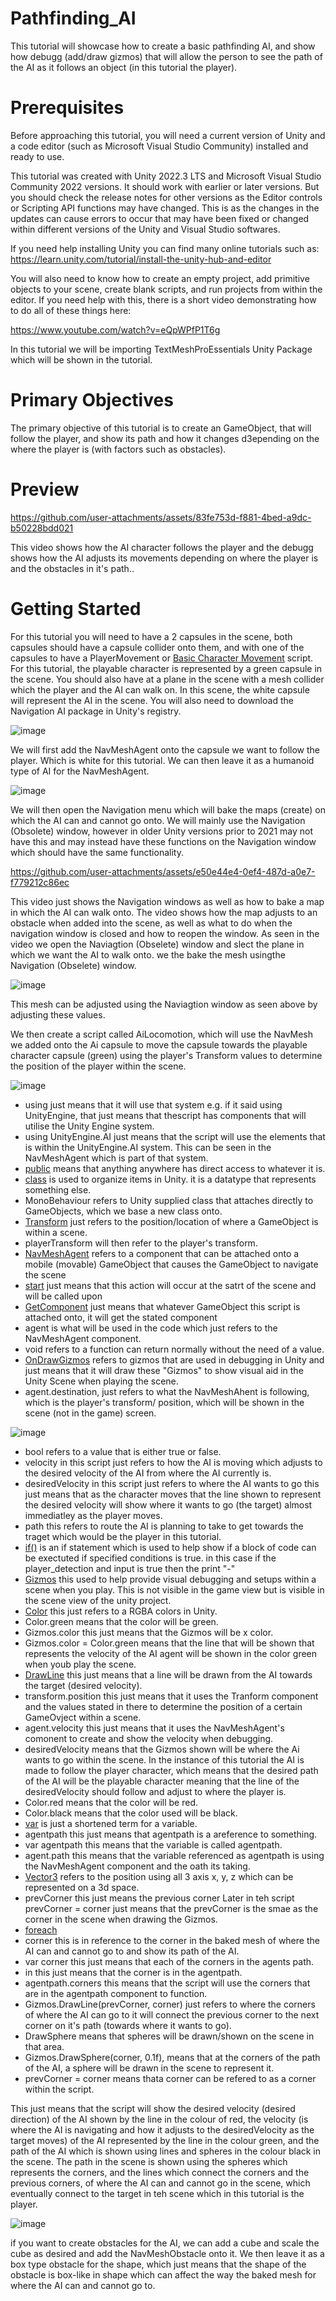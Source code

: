 # Pathfinding_AI
This tutorial will showcase how to create a basic pathfinding AI, and show how debugg (add/draw gizmos) that will allow the person to see the path of the AI as it follows an object (in this tutorial the player).

# Prerequisites
Before approaching this tutorial, you will need a current version of Unity and a code editor (such as Microsoft Visual Studio Community) installed and ready to use.

This tutorial was created with Unity 2022.3 LTS and Microsoft Visual Studio Community 2022 versions. It should work with earlier or later versions. But you should check the release notes for other versions as the Editor controls or Scripting API functions may have changed. This is as the changes in the updates can cause errors to occur that may have been fixed or changed within different versions of the Unity and Visual Studio softwares.

If you need help installing Unity you can find many online tutorials such as: https://learn.unity.com/tutorial/install-the-unity-hub-and-editor

You will also need to know how to create an empty project, add primitive objects to your scene, create blank scripts, and run projects from within the editor. If you need help with this, there is a short video demonstrating how to do all of these things here:

https://www.youtube.com/watch?v=eQpWPfP1T6g

In this tutorial we will be importing TextMeshProEssentials Unity Package which will be shown in the tutorial.

# Primary Objectives
The primary objective of this tutorial is to create an GameObject, that will follow the player, and show its path and how it changes d3epending on the where the player is (with factors such as obstacles).

# Preview

https://github.com/user-attachments/assets/83fe753d-f881-4bed-a9dc-b50228bdd021

This video shows how the AI character follows the player and the debugg shows how the AI adjusts its movements depending on where the player is and the obstacles in it's path..

# Getting Started

For this tutorial you will need to have a 2 capsules in the scene, both capsules should have a capsule collider onto them, and with one of the capsules to have a PlayerMovement or [Basic Character Movement](https://github.com/itsducksss/Basic-Character-Movement) script. For this tutorial, the playable character is represented by a green capsule in the scene. You should also have at a plane in the scene with a mesh collider which the player and the AI can walk on. In this scene, the white capsule will represent the AI in the scene. You will also need to download the Navigation AI package in Unity's registry.

![image](https://github.com/user-attachments/assets/dfe1c099-ac93-4528-a606-525cb435ff01)

We will first add the NavMeshAgent onto the capsule we want to follow the player. Which is white for this tutorial. We can then leave it as a humanoid type of AI for the NavMeshAgent.

![image](https://github.com/user-attachments/assets/d4ec2b38-507a-442d-a5a3-d01acede531f)

We will then open the Navigation menu which will bake the maps (create) on which the AI can and cannot go onto. We will mainly use the Navigation (Obsolete) window, however in older Unity versions prior to 2021 may not have this and may instead have these functions on the Navigation window which should have the same functionality.

https://github.com/user-attachments/assets/e50e44e4-0ef4-487d-a0e7-f779212c86ec

This video just shows the Navigation windows as well as how to bake a map in which the AI can walk onto. The video shows how the map adjusts to an obstacle when added into the scene, as well as what to do when the navigation window is closed and how to reopen the window. As seen in the video we open the Naviagtion (Obselete) window and slect the plane in which we want the AI to walk onto. we the bake the mesh usingthe Navigation (Obselete) window.

![image](https://github.com/user-attachments/assets/233a1a12-af68-4cee-b805-fdf44aafc0e2)

This mesh can be adjusted using the Naviagtion window as seen above by adjusting these values.

We then create a script called AiLocomotion, which will use the NavMesh we added onto the Ai capsule to move the capsule towards the playable character capsule (green) using the player's Transform values to  determine the position of the player within the scene. 

![image](https://github.com/user-attachments/assets/8a32a62c-3201-4cd1-8c03-0553125c88a6)

- using just means that it will use that system e.g. if it said using UnityEngine, that just means that thescript has components that will utilise the Unity Engine system.
- using UnityEngine.AI just means that the script will use the elements that is within the UnityEngine.AI system. This can be seen in the NavMeshAgent which is part of that system.
- [public](https://discussions.unity.com/t/public-or-private/9977) means that anything anywhere has direct access to whatever it is.
- [class](https://medium.com/nerd-for-tech/what-are-classes-in-unity-620e467fd4f) is used to organize items in Unity. it is a datatype that represents something else.
- MonoBehaviour refers to  Unity supplied class that attaches directly to GameObjects, which we base a new class onto.
- [Transform](https://docs.unity3d.com/2022.3/Documentation/ScriptReference/Component-transform.html) just refers to the position/location of where a GameObject is within a scene.
- playerTransform will then refer to the player's transform.
- [NavMeshAgent](https://docs.unity3d.com/ScriptReference/AI.NavMeshAgent.html) refers to a component that can be attached onto a mobile (movable) GameObject that causes the GameObject to navigate the scene
- [start](https://docs.unity3d.com/ScriptReference/MonoBehaviour.Start.html) just means that this action will occur at the satrt of the scene and will be called upon
- [GetComponent](https://docs.unity3d.com/ScriptReference/GameObject.GetComponent.html) just means that whatever GameObject this script is attached onto, it will get the stated component
- agent is what will be used in the code which just refers to the NavMeshAgent component.
- void refers to a function can return normally without the need of a value.
- [OnDrawGizmos](https://docs.unity3d.com/ScriptReference/MonoBehaviour.OnDrawGizmos.html) refers to gizmos that are used in debugging in Unity and just means that it will draw these "Gizmos" to show visual aid in the Unity Scene when playing the scene.
- agent.destination, just refers to what the NavMeshAhent is following, which is the player's transform/ position, which will be shown in the scene (not in the game) screen.

![image](https://github.com/user-attachments/assets/ce8f6949-3e19-45ce-9046-b2a0032d1f75)

- bool refers to a value that is either true or false.
- velocity in this script just refers to how the AI is moving which adjusts to the desired velocity of the AI from where the AI currently is.
- desiredVelocity in this script just refers to where the AI wants to go this just means that as the character moves that the line shown to represent the desired velocity will show where it wants to go (the target) almost immediatley as the player moves.
- path this refers to route the AI is planning to take to get towards the traget which would be the player in this tutorial.
- [if()](https://imran-momin.medium.com/if-else-statements-unity-c-3ea7e8bc8eee) is an if statement which is used to help show if a block of code can be exectuted if specified conditions is true. in this case if the player_detection and input is true then the print "-"
- [Gizmos](https://docs.unity3d.com/6000.0/Documentation/ScriptReference/Gizmos.html) this used to help provide visual debugging and setups within a scene when you play. This is not visible in the game view but is visible in the scene view of the unity project.
- [Color](https://docs.unity3d.com/6000.0/Documentation/ScriptReference/Color.html) this just refers to a RGBA colors in Unity.
- Color.green means that the color will be green.
- Gizmos.color this just means that the Gizmos will be x color.
- Gizmos.color = Color.green means that the line that will be shown that represents the velocity of the AI agent will be shown in the color green when youb play the scene.
- [DrawLine](https://docs.unity3d.com/6000.0/Documentation/ScriptReference/Gizmos.DrawLine.html) this just means that a line will be drawn from the AI towards the target (desired velocity).
- transform.position this just means that it uses the Tranform component and the values stated in there to determine the position of a certain GameOvject within a scene.
- agent.velocity this just means that it uses the NavMeshAgent's comonent to create and show the velocity when debugging.
- desiredVelocity means that the Gizmos shown will be where the Ai wants to go within the scene. In the instance of this tutorial the AI is made to follow the player character, which means that the desired path of the AI will be the playable character meaning that the line of the desiredVelocity should follow and adjust to where the player is.
- Color.red means that the color will be red.
- Color.black means that the color used will be black.
- [var](https://docs.unity3d.com/2019.3/Documentation/Manual/bolt-variables.html) is just a shortened term for a variable.
- agentpath this just means that agentpath is a areference to something.
- var agentpath this means that the variable is called agentpath.
- agent.path this means that the variable referenced as agentpath is using the NavMeshAgent component and the oath its taking.
- [Vector3](https://docs.unity3d.com/ScriptReference/Vector3.html) refers to the position using all 3 axis x, y, z which can be represented on a 3d space.
- prevCorner this just means the previous corner Later in teh script prevCorner = corner just means that the prevCorner is the smae as the corner in the scene when drawing the Gizmos.
- [foreach](https://www.reddit.com/r/csharp/comments/kwz815/can_someone_explain_foreach_loops/)
- corner this is in reference to the corner in the baked mesh of where the AI can and cannot go to and show its path of the AI.
- var corner this just means that each of the corners in the agents path.
- in this just means that the corner is in the agentpath.
- agentpath.corners this means that the script will use the corners that are in the agentpath component to function.
- Gizmos.DrawLine(prevCorner, corner) just refers to where the corners of where the AI can go to it will connect the previous corner to the next corner on it's path (towards where it wants to go).
- DrawSphere means that spheres will be drawn/shown on the scene in that area.
- Gizmos.DrawSphere(corner, 0.1f), means that at the corners of the path of the AI, a sphere will be drawn in the scene to represent it.
- prevCorner = corner means thata corner can be refered to as a corner within the script.

This just means that the script will show the desired velocity (desired direction) of the AI shown by the line in the colour of red, the velocity (is where the AI is navigating and how it adjusts to the desiredVelocity as the target moves) of the AI represented by the line in the colour green, and the path of the AI which is shown using lines and spheres in the colour black in the scene. The path in the scene is shown using the spheres which represents the corners, and the lines which connect the corners and the previous corners, of where the AI can and cannot go in the scene, which eventually connect to the target in teh scene which in this tutorial is the player.

![image](https://github.com/user-attachments/assets/665ad54e-486c-4cdf-af9a-094e7480483d)

if you want to create obstacles for the AI, we can add a cube and scale the cube as desired and add the NavMeshObstacle onto it. We then leave it as a box type obstacle for the shape, which just means that the shape of the obstacle is box-like in shape which can affect the way the baked mesh for where the AI can and cannot go to.
